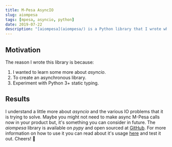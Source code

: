 ```yaml
---
title: M-Pesa AsyncIO
slug: aiompesa
tags: [mpesa, asyncio, python]
date: 2019-07-22
description: "[aiompesa](aiompesa/) is a Python library that I wrote which allows you to interact with Python's _asyncio_ library. MPESA is a service that allows you to make money transactions using your mobile phone. [Asyncio](https://docs.python.org/3/library/asyncio.html) is a library that allows you to write concurrent code in Python using `async/await` pattern."
---
```


## Motivation

The reason I wrote this library is because:

1. I wanted to learn some more about _asyncio_.
2. To create an asynchronous library.
3. Experiment with Python 3+ static typing.

## Results

I understand a little more about _asyncio_ and the various IO problems that it is trying to solve. Maybe you might not need to make async M-Pesa calls now in your product but, it's something you can consider in future. The _aiompesa_ library is available on _pypy_ and open sourced at [GitHub](https://github.com/musale/aiompesa). For more information on how to use it you can read about it's usage [here](https://aiompesa.readthedocs.org) and test it out. Cheers! :beer:
